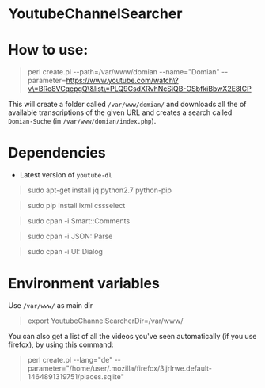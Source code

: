 # YoutubeChannelSearcher

# How to use:

> perl create.pl --path=/var/www/domian --name="Domian" --parameter=https://www.youtube.com/watch\?v\=BRe8VCqepgQ\&list\=PLQ9CsdXRvhNcSiQB-OSbfkiBbwX2E8ICP

This will create a folder called `/var/www/domian/` and downloads all the of available transcriptions of the given URL and creates a search called
`Domian-Suche` (in `/var/www/domian/index.php`).

# Dependencies

- Latest version of `youtube-dl`

> sudo apt-get install jq python2.7 python-pip

> sudo pip install lxml cssselect

> sudo cpan -i Smart::Comments

> sudo cpan -i JSON::Parse

> sudo cpan -i UI::Dialog

# Environment variables

Use `/var/www/` as main dir

> export YoutubeChannelSearcherDir=/var/www/

You can also get a list of all the videos you've seen automatically (if you use firefox), by using this command:

> perl create.pl --lang="de" --parameter="/home/user/.mozilla/firefox/3ijrlrwe.default-1464891319751/places.sqlite"
